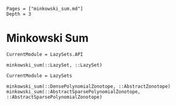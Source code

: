 ```@contents
Pages = ["minkowski_sum.md"]
Depth = 3
```

# Minkowski Sum

```@meta
CurrentModule = LazySets.API
```

```@docs; canonical=false
minkowski_sum(::LazySet, ::LazySet)
```

```@meta
CurrentModule = LazySets
```

```@docs
minkowski_sum(::DensePolynomialZonotope, ::AbstractZonotope)
minkowski_sum(::AbstractSparsePolynomialZonotope, ::AbstractSparsePolynomialZonotope)
```

